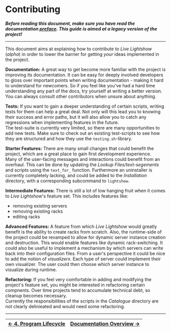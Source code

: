 # Contributing

***Before reading this document, make sure you have read the documentation [preface](1.%20Preface). This guide is aimed at a legacy version of the project!***

---

This document aims at explaining how to contribute to _Live Lightshow_ (_alpha_) in order to lower the barrier for getting _your_ ideas implemented in the project.  

**Documentation:**
A great way to get become more familiar with the project is improving its documentation. It can be easy for deeply involved developers to gloss over important points when writing documentation - making it hard to understand for newcomers. So if you feel like you've had a hard time understanding any part of the docs, try yourself at writing a better version. You can always consult other contributors when unsure about anything.

**Tests:**
If you want to gain a deeper understanding of certain scripts, writing tests for them can help a great deal. Not only will this lead you to knowing their success and error paths, but it will also allow you to catch any regressions when implementing features in the future.  
The test-suite is currently very limited, so there are many opportunities to add new tests. Make sure to check out an existing test-scripts to see how they are structured and how they use the `testing.sh`-library.

**Starter Features:**
There are many small changes that could benefit the project, which are a great place to gain first development experience.  
Many of the user-facing messages and interactions could benefit from an overhaul. This can be done by updating the _Lookup Files/text-segements_ and scripts using the `text_for_` function.
Furthermore an uninstaller is currently completely lacking, and could be added to the _Installation_ directory, with a corresponding subcommand to `lightshow`.

**Intermediate Features:**
There is still a lot of low hanging fruit when it comes to _Live Lightshow_'s feature set. This includes features like:
* removing existing servers
* removing existing racks
* editing racks

**Advanced Features:**
A feature from which _Live Lightshow_ would greatly benefit is the ability to create racks from scratch. Also, the runtime-side of the project could be revamped to allow for dynamic server instance creation and destruction. This would enable features like dynamic rack-switching. 
It could also be useful to implement a mechanism by which servers can write back into their configuration files.
From a user's perspective it could be nice to add the notion of _visualizers_. Each type of server could implement their own visualizer. The user could then choose which server instance to visualize during runtime.

**Refactoring:**
If you feel very comfortable in adding and modifying the project's feature set, you might be interested in refactoring certain compnents. Over time projects tend to accumulate technical debt, so cleanup becomes necessary.  
Currently the responsibilities of the scripts in the _Catalogue_ directory are not clearly delinieated and would need some refactoring.

---

| [← 4. Program Lifecycle](4.%20Program%20Lifecycle.md) | [Documentation Overview →](..) |
| - | - |
